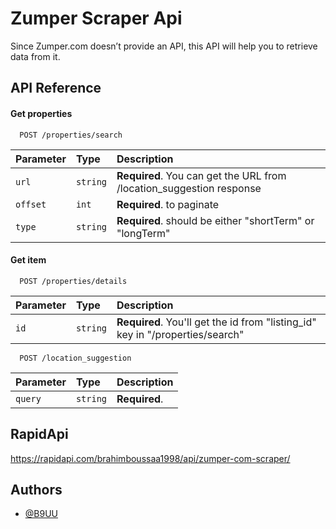 
# Zumper Scraper Api

Since Zumper.com doesn’t provide an API, this API will help you to retrieve data from it.


## API Reference

#### Get properties

```http
  POST /properties/search
```

| Parameter | Type     | Description                |
| :-------- | :------- | :------------------------- |
| `url` | `string` | **Required**. You can get the URL from /location_suggestion response  |
| `offset` | `int` | **Required**. to paginate  |
| `type` | `string` | **Required**. should be either "shortTerm" or "longTerm"  |

#### Get item

```http
  POST /properties/details
```

| Parameter | Type     | Description                       |
| :-------- | :------- | :-------------------------------- |
| `id`      | `string` | **Required**. You'll get the id from "listing_id" key in "/properties/search"|
```http
  POST /location_suggestion
```

| Parameter | Type     | Description                       |
| :-------- | :------- | :-------------------------------- |
| `query`      | `string` | **Required**.



## RapidApi

https://rapidapi.com/brahimboussaa1998/api/zumper-com-scraper/


## Authors

- [@B9UU](https://github.com/B9UU)

